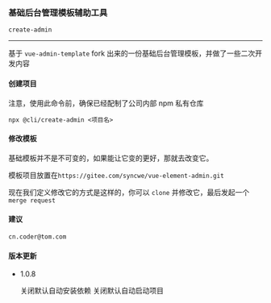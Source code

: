 ### 基础后台管理模板辅助工具 

```create-admin```

---

基于 ```vue-admin-template``` fork 出来的一份基础后台管理模板，并做了一些二次开发内容

#### 创建项目

 注意，使用此命令前，确保已经配制了公司内部 npm 私有仓库

```shell
npx @cli/create-admin <项目名>
```

#### 修改模板

基础模板并不是不可变的，如果能让它变的更好，那就去改变它。

模板项目放置在`https://gitee.com/syncwe/vue-element-admin.git`

现在我们定义修改它的方式是这样的，你可以 `clone` 并修改它，最后发起一个 `merge request` 

#### 建议

```cn.coder@tom.com```

#### 版本更新

- 1.0.8

    关闭默认自动安装依赖
    关闭默认自动启动项目